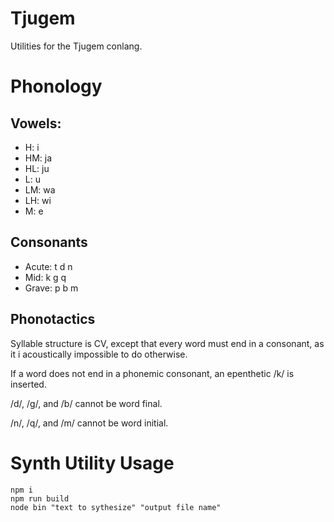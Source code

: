 # Tjugem
 Utilities for the Tjugem conlang.

# Phonology
## Vowels:
- H: i
- HM: ja
- HL: ju
- L: u
- LM: wa
- LH: wi
- M: e

## Consonants

- Acute: t d n
- Mid: k g q
- Grave: p b m

## Phonotactics
Syllable structure is CV, except that every word must end in a consonant, as it i acoustically impossible to do otherwise.

If a word does not end in a phonemic consonant, an epenthetic /k/ is inserted.

/d/, /g/, and /b/ cannot be word final.

/n/, /q/, and /m/ cannot be word initial.

# Synth Utility Usage

```
npm i
npm run build
node bin "text to sythesize" "output file name"
```
